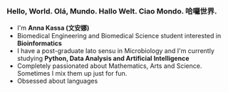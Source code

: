 <!--
**annakassa/annakassa** is a ✨ _special_ ✨ repository because its `README.md` (this file) appears on your GitHub profile.
-->
### Hello, World. Olá, Mundo. Hallo Welt. Ciao Mondo. 哈囉世界. 

- I'm **Anna Kassa (文安娜)**
- Biomedical Engineering and Biomedical Science student interested in **Bioinformatics**
- I have a  post-graduate lato sensu in Microbiology and I'm currently studying **Python, Data Analysis and Artificial Intelligence**
- Completely passionated about Mathematics, Arts and Science. Sometimes I mix them up just for fun. 
- Obsessed about languages

<!--
**annakassa/annakassa** is a ✨ _special_ ✨ repository because its `README.md` (this file) appears on your GitHub profile.
-->
